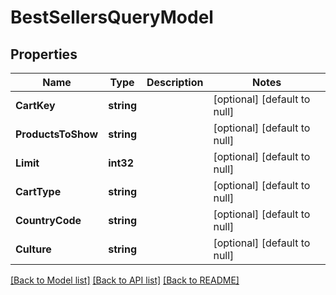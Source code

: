 # BestSellersQueryModel

## Properties
Name | Type | Description | Notes
------------ | ------------- | ------------- | -------------
**CartKey** | **string** |  | [optional] [default to null]
**ProductsToShow** | **string** |  | [optional] [default to null]
**Limit** | **int32** |  | [optional] [default to null]
**CartType** | **string** |  | [optional] [default to null]
**CountryCode** | **string** |  | [optional] [default to null]
**Culture** | **string** |  | [optional] [default to null]

[[Back to Model list]](../README.md#documentation-for-models) [[Back to API list]](../README.md#documentation-for-api-endpoints) [[Back to README]](../README.md)


